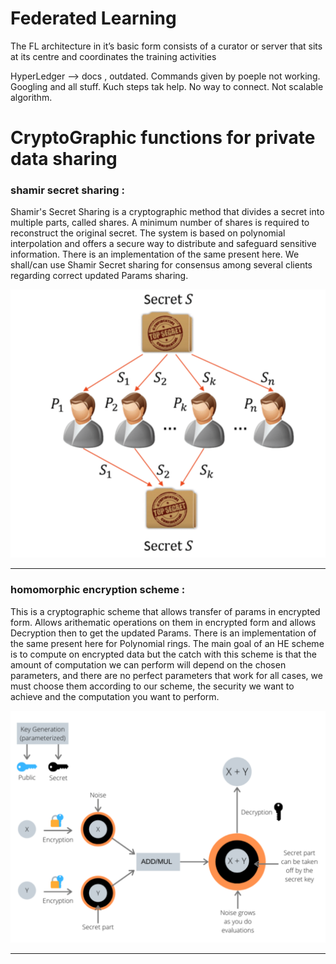 # Federated Learning

The FL architecture in it’s basic form consists of a curator or server that sits at its centre and coordinates the training activities

HyperLedger --> docs , outdated. Commands given by poeple not working. Googling and all stuff. Kuch steps tak help. No way to connect. Not scalable algorithm. 

# CryptoGraphic functions for private data sharing

### shamir secret sharing : 

Shamir's Secret Sharing is a cryptographic method that divides a secret into multiple parts, called shares. A minimum number of shares is required to reconstruct the original secret. 
The system is based on polynomial interpolation and offers a secure way to distribute and safeguard sensitive information. There is an implementation of the same present here. 
We shall/can use Shamir Secret sharing for consensus among several clients regarding correct updated Params sharing. 

<img src="./assets/second.png" alt="FHE">
<hr>


### homomorphic encryption scheme : 
This is a cryptographic scheme that allows transfer of params in encrypted form. 
Allows arithematic operations on them in encrypted form and allows Decryption then to get the updated Params. 
There is an implementation of the same present here for Polynomial rings.
The main goal of an HE scheme is to compute on encrypted data but the catch with this scheme is that the amount of computation we can perform will depend on the chosen parameters, and there are no perfect parameters that work for all cases, we must choose them according to our scheme, the security we want to achieve and the computation you want to perform.

<img src="./assets/first.png" alt="FHE">
<hr>
